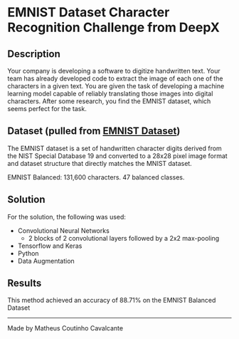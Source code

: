 # EMNIST Dataset Character Recognition Challenge from DeepX

## Description

Your company is developing a software to digitize handwritten text. Your team has already developed code to extract the image of each one of the characters in a given text. You are given the task of developing a machine learning model capable of reliably translating those images into digital characters. After some research, you find the EMNIST dataset, which seems perfect for the task.

## Dataset (pulled from [EMNIST Dataset](https://www.nist.gov/itl/products-and-services/emnist-dataset))

The EMNIST dataset is a set of handwritten character digits derived from the NIST Special Database 19  and converted to a 28x28 pixel image format and dataset structure that directly matches the MNIST dataset.

EMNIST Balanced:  131,600 characters. 47 balanced classes.

## Solution

For the solution, the following was used:

- Convolutional Neural Networks
   - 2 blocks of 2 convolutional layers followed by a 2x2 max-pooling 
- Tensorflow and Keras
- Python
- Data Augmentation

## Results

This method achieved an accuracy of 88.71% on the EMNIST Balanced Dataset

---

Made by Matheus Coutinho Cavalcante
